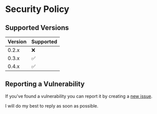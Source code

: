 # Security Policy

## Supported Versions

| Version | Supported          |
|---------|--------------------|
| 0.2.x   | :x:                |
| 0.3.x   | :white_check_mark: |
| 0.4.x   | :white_check_mark: |

## Reporting a Vulnerability

If you've found a vulnerability you can report it by creating a [new issue](https://github.com/anthonyrave/riot-api-connector/security/advisories/new).

I will do my best to reply as soon as possible.
